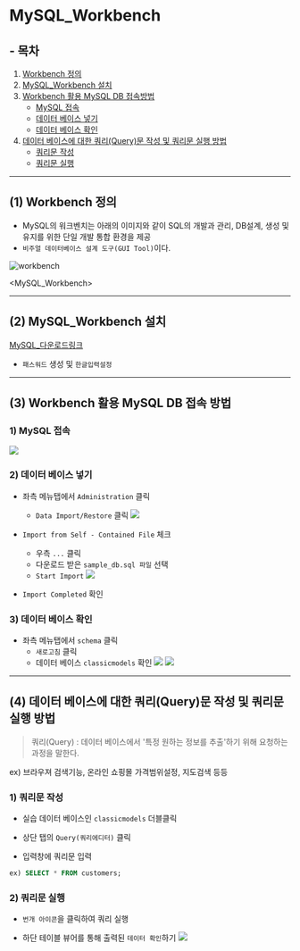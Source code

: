 # MySQL_Workbench

## - 목차
1. [Workbench 정의](#1-workbench-정의)
2. [MySQL_Workbench 설치](#2-mysql_workbench-설치)
3. [Workbench 활용 MySQL DB 접속방법](#3-workbench-활용-mysql-db-접속-방법)
    - [MySQL 접속](#1-mysql-접속)
    - [데이터 베이스 넣기](#2-데이터-베이스-넣기)
    - [데이터 베이스 확인](#3-데이터-베이스-확인)
4. [데이터 베이스에 대한 쿼리(Query)문 작성 및 쿼리문 실행 방법](#4-데이터-베이스에-대한-쿼리query문-작성-및-쿼리문-실행-방법)
    - [쿼리문 작성](#1-쿼리문-작성)
    - [쿼리문 실행](#2-쿼리문-실행)

---

## (1) Workbench 정의

- MySQL의 워크벤치는 아래의 이미지와 같이 SQL의 개발과 관리, DB설계, 생성 및 유지를 위한 단일 개발 통합 환경을 제공
- `비주얼 데이터베이스 설계 도구(GUI Tool)`이다.

![workbench](../img/DB_mysql_workbench.gif)

<MySQL_Workbench>


---

## (2) MySQL_Workbench 설치

[MySQL_다운로드링크](https://dev.mysql.com/downloads/installer/)

- `패스워드` 생성 및 `한글입력설정`


---

## (3) Workbench 활용 MySQL DB 접속 방법

### **1) MySQL 접속**
![](../img/DB_mysql_workbench%EC%8B%A4%ED%96%89.png)


### **2) 데이터 베이스 넣기**
- 좌측 메뉴탭에서 `Administration` 클릭
  - `Data Import/Restore` 클릭
![](../img/DB_mysql_workbench_admin.png)

- `Import from Self - Contained File` 체크
  - 우측 `...` 클릭
  - 다운로드 받은 `sample_db.sql 파일` 선택
  - `Start Import`
![](../img/DB_mysql_workbench_import.png)

- `Import Completed` 확인


### **3) 데이터 베이스 확인**
- 좌측 메뉴탭에서 `schema` 클릭
  - `새로고침` 클릭
  - 데이터 베이스 `classicmodels` 확인
![](../img/DB_mysql_workbench_schemas.png)
![](../img/DB_mysql_workbench_reroad.png)


---

## (4) 데이터 베이스에 대한 쿼리(Query)문 작성 및 쿼리문 실행 방법


> 쿼리(Query) : 데이터 베이스에서 '특정 원하는 정보를 추출'하기 위해 요청하는 과정을 말한다.

ex) 브라우져 검색기능, 온라인 쇼핑몰 가격범위설정, 지도검색 등등


### **1) 쿼리문 작성**
- 실습 데이터 베이스인 `classicmodels` 더블클릭

- 상단 탭의 `Query(쿼리에디터)` 클릭

- 입력창에 쿼리문 입력

```sql
ex) SELECT * FROM customers;
```


### **2) 쿼리문 실행**

- `번개 아이콘`을 클릭하여 쿼리 실행

- 하단 테이블 뷰어를 통해 출력된 `데이터 확인`하기
![](../img/DB_mysql_workbench_check.png)